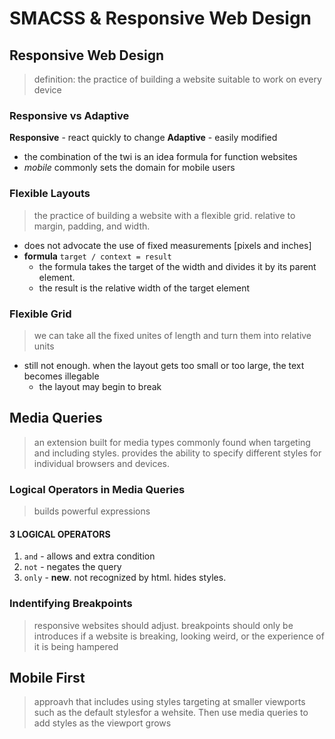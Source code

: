 # SMACSS & Responsive Web Design

## Responsive Web Design
> definition: the practice of building a website suitable to work on every device

### Responsive vs Adaptive
**Responsive** - react quickly to change 
**Adaptive** - easily modified
- the combination of the twi is an idea formula for function websites
- *mobile* commonly sets the domain for mobile users

### Flexible Layouts
> the practice of building a website with a flexible grid. relative to margin, padding, and width.
- does not advocate the use of fixed measurements [pixels and inches]
- **formula** ```target / context = result```
  - the formula takes the target of the width and divides it by its parent element. 
  - the result is the relative width of the target element

### Flexible Grid
> we can take all the fixed unites of length and turn them into relative units 
- still not enough. when the layout gets too small or too large, the text becomes illegable
  - the layout may begin to break

## Media Queries
> an extension built for media types commonly found when targeting and including styles. provides the ability to specify different styles for individual browsers and devices.

### Logical Operators in Media Queries
> builds powerful expressions
#### 3 LOGICAL OPERATORS
1. ```and``` - allows and extra condition
2. ```not``` - negates the query
3. ```only``` - **new**. not recognized by html. hides styles.  

### Indentifying Breakpoints
> responsive websites should adjust. breakpoints should only be introduces if a website is breaking, looking weird, or the experience of it is being hampered

## Mobile First
> approavh that includes using styles targeting at smaller viewports such as the default stylesfor a wehsite. Then use media queries to add styles as the viewport grows